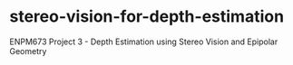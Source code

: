 # stereo-vision-for-depth-estimation
ENPM673 Project 3 - Depth Estimation using Stereo Vision and Epipolar Geometry
